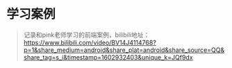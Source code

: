 # 学习案例

> 记录和pink老师学习的前端案例，bilibili地址：https://www.bilibili.com/video/BV14J4114768?p=1&share_medium=android&share_plat=android&share_source=QQ&share_tag=s_i&timestamp=1602932403&unique_k=JQf9dx